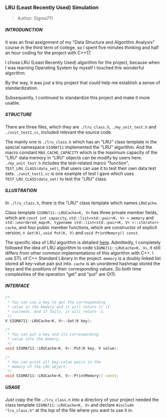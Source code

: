 ### LRU (Least Recently Used) Simulation

> Author: Sigma711

##### INTRODUNCTION

It was an final assignment of my "Data Structure and Algorithm Analysis" course in the third term of college, so I spent
five minutes thinking and half an hour coding for the project with C++17.

I chose LRU (Least Recently Used) algorithm for the project, because when I was learning Operating System by myself I
touched this wonderful algorithm.

By the way, it was just a tiny project that could help me establish a sense of standardization.

Subsequently, I continued to standardize this project and make it more usable.

##### STRUCTURE

There are three files, which they are `./lru_class.h`, `./my_unit_test.h` and `./unit_test1.cc`, included relevant the source code.

The mainly one is `./lru_class.h` which has an "LRU" class template in the special namespace `SIGMA711` implemented the "LRU" algorithm. And the macro constant `MAX_CACHE_CAPACITY` which is the maximum capacity of the "LRU" data memory in "LRU" objects can be modify by users here. `./my_unit_test.h` includes the test-related marco "function", `TEST_LRU_CLASS(data_set)`, that users can use it to test their own data test sets. `./unit_test1.cc` is one example of test I gave which uses `TEST_LRU_CLASS(data_set)` to test the "LRU" class.

##### ILLUSTRATION

In `./lru_class.h`, there is the "LRU" class template which names `LRUCache`.

Class template `SIGMA711::LRUCache<K, V>` has three private member fields, which are `const int capacity`, `std::list<std::pair<K, V> > memory` and `std::unordered_map<K, typename std::list<std::pair<K, V> >::iterator> cache`, and four public member functions, which are constructor of explicit version, `V Get(K)`, `void Put(K, V)` and `void PrintMemory() const`.

The specific idea of LRU algorithm is detailed [here](https://en.wikipedia.org/wiki/Cache_replacement_policies#Least_recently_used_(LRU)). Admittedly, I completely followed the idea of LRU algorithm to code `SIGMA711::LRUCache<K, V>`, it still differs from other common implementations of this algorithm with C++. I use STL of C++ Standard Library in the project. `memory` is a doubly linked list stored all key-value pair put into. `cache` is an unordered hashmap stored the keys and the positions of their corresponding values. So both time complexities of the operation "get" and "put" are O(1).

##### INTERFACE
```cpp
/*
 * You can use a key to get the corresponding
 * value in the memory and it will return it if
 * succeeds. And if fails, it will return -1.
 */
V SIGMA711::LRUCache<K, V>::Get(K key);

/*
 * You can put a key and its corresponding
 * value into the memory.
 */
void SIGMA711::LRUCache<K, V>::Put(K key, V value);

/*
 * You can print all key-value pairs in the
 * memory of the LRU object.
 */
void SIGMA711::LRUCache<K, V>::PrintMemory() const;
```

##### USAGE

Just copy the file `./lru_class.h` into a directory of your project needed the class template `SIGMA711::LRUCache<K, V>` and declare `#include "lru_class.h"` at the top of the file where you want to use it in.
